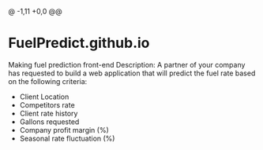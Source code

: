 @ -1,11 +0,0 @@
# FuelPredict.github.io
Making fuel prediction front-end
Description: 
A partner of your company has requested to build a web application that will predict the
fuel rate based on the following criteria:
- Client Location
- Competitors rate
- Client rate history
- Gallons requested
- Company profit margin (%)
- Seasonal rate fluctuation (%)